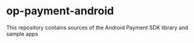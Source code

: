 # op-payment-android
This repository contains sources of the Android Payment SDK library and sample apps
